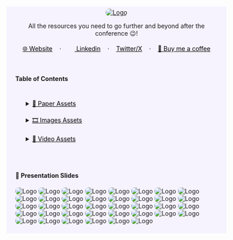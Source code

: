 <!-- SHORTLINKS -->
<!-- PAPERS -->
[paper-assets]: https://github.com/HelviraG/conferences.resources/tree/main/silent_figures/sections/PaperAssets.md#paper-assets
[for-presentation]: https://github.com/HelviraG/conferences.resources/tree/main/silent_figures/sections/PaperAssets.md#for-presentation
[live-extreme]: https://github.com/HelviraG/conferences.resources/tree/main/silent_figures/sections/PaperAssets.md#live-extreme
[interact-judgement]: https://github.com/HelviraG/conferences.resources/tree/main/silent_figures/sections/PaperAssets.md#interact-judgement
[competitive-advantage]: https://github.com/HelviraG/conferences.resources/tree/main/silent_figures/sections/PaperAssets.md#competitive-advantage
[perspective-futur]: https://github.com/HelviraG/conferences.resources/tree/main/silent_figures/sections/PaperAssets.md#perspective-futur
[autism-workforce]: https://github.com/HelviraG/conferences.resources/tree/main/silent_figures/sections/PaperAssets.md#autism-workforce
[redefine-talents]: https://github.com/HelviraG/conferences.resources/tree/main/silent_figures/sections/PaperAssets.md#redefine-talents
[what-works]: https://github.com/HelviraG/conferences.resources/tree/main/silent_figures/sections/PaperAssets.md#what-works
[tech-careers]: https://github.com/HelviraG/conferences.resources/tree/main/silent_figures/sections/PaperAssets.md#tech-careers
[challenges-faced]: https://github.com/HelviraG/conferences.resources/tree/main/silent_figures/sections/PaperAssets.md#challenges-faced
[benefits-talent]: https://github.com/HelviraG/conferences.resources/tree/main/silent_figures/sections/PaperAssets.md#benefits-talent 
[autistic-myths]: https://github.com/HelviraG/conferences.resources/tree/main/silent_figures/sections/PaperAssets.md#autistic-myths

<!-- READ MORE -->
[autistic-child]: https://github.com/HelviraG/conferences.resources/tree/main/silent_figures/sections/PaperAssets.md#autistic-child 
[no-way]: https://github.com/HelviraG/conferences.resources/tree/main/silent_figures/sections/ReadMoreAssets.md#no-way
[microsoft-autism-program]: https://github.com/HelviraG/conferences.resources/tree/main/silent_figures/sections/ReadMoreAssets.md#microsoft-autism-program
[own-term]: https://github.com/HelviraG/conferences.resources/tree/main/silent_figures/sections/ReadMoreAssets.md#own-term
[read-more]: https://github.com/HelviraG/conferences.resources/tree/main/silent_figures/sections/ReadMoreAssets.md#read-more
[machine-learning]: https://github.com/HelviraG/conferences.resources/tree/main/silent_figures/sections/ReadMoreAssets.md#machine-learning
[coding-horror]: https://github.com/HelviraG/conferences.resources/tree/main/silent_figures/sections/ReadMoreAssets.md#coding-horror
[neil-barnett-talk]: https://github.com/HelviraG/conferences.resources/tree/main/silent_figures/sections/ReadMoreAssets.md#neil-barnett-talk
[computer-genius]: https://github.com/HelviraG/conferences.resources/tree/main/silent_figures/sections/ReadMoreAssets.md#computer-genius 
[potential-genius]: https://github.com/HelviraG/conferences.resources/tree/main/silent_figures/sections/ReadMoreAssets.md#potential-genius 
[famous-autism]: https://github.com/HelviraG/conferences.resources/tree/main/silent_figures/sections/ReadMoreAssets.md#famous-autism 
[famous-people]: https://github.com/HelviraG/conferences.resources/tree/main/silent_figures/sections/ReadMoreAssets.md#famous-people 


<!-- IMAGES -->
[images-assets]: https://github.com/HelviraG/conferences.resources/tree/main/silent_figures/sections/ImagesAssets.md#images-assets 
[midjourney-images]: https://github.com/HelviraG/conferences.resources/tree/main/silent_figures/sections/ImagesAssets.md#midjourney-images 
[planet-image]: https://github.com/HelviraG/conferences.resources/tree/main/silent_figures/sections/ImagesAssets.md#planet-image 
[zepharians]: https://github.com/HelviraG/conferences.resources/tree/main/silent_figures/sections/ImagesAssets.md#zepharians 
[jcon-spaceship]: https://github.com/HelviraG/conferences.resources/tree/main/silent_figures/sections/ImagesAssets.md#jcon-spaceship 
[scuba-diving]: https://github.com/HelviraG/conferences.resources/tree/main/silent_figures/sections/ImagesAssets.md#scuba-diving 
[book-forest]: https://github.com/HelviraG/conferences.resources/tree/main/silent_figures/sections/ImagesAssets.md#book-forest 
[autistic-people]: https://github.com/HelviraG/conferences.resources/tree/main/silent_figures/sections/ImagesAssets.md#autistic-people 


[susan-boyle]: https://github.com/HelviraG/conferences.resources/tree/main/silent_figures/sections/ImagesAssets.md#susan-boyle
[external-images]: https://github.com/HelviraG/conferences.resources/tree/main/silent_figures/sections/ImagesAssets.md#external-images 
[dennis-ritchie]: https://github.com/HelviraG/conferences.resources/tree/main/silent_figures/sections/ImagesAssets.md#dennis-ritchie 
[mark-zuckerberg]: https://github.com/HelviraG/conferences.resources/tree/main/silent_figures/sections/ImagesAssets.md#mark-zuckerberg 
[captain-spoke]: https://github.com/HelviraG/conferences.resources/tree/main/silent_figures/sections/ImagesAssets.md#captain-spoke


<!-- VIDEOS -->
[true-calling]: https://github.com/HelviraG/conferences.resources/tree/main/silent_figures/sections/VideoAssets.md
[ted-autism-wrong]: https://github.com/HelviraG/conferences.resources/tree/main/silent_figures/sections/VideoAssets.md
[diagnosis-invite]: https://github.com/HelviraG/conferences.resources/tree/main/silent_figures/sections/VideoAssets.md
[be-normal]: https://github.com/HelviraG/conferences.resources/tree/main/silent_figures/sections/VideoAssets.md
[being-human]: https://github.com/HelviraG/conferences.resources/tree/main/silent_figures/sections/VideoAssets.md
[worlds-minds]: https://github.com/HelviraG/conferences.resources/tree/main/silent_figures/sections/VideoAssets.md
[feels-autistic]: https://github.com/HelviraG/conferences.resources/tree/main/silent_figures/sections/VideoAssets.md
[video-assets]: https://github.com/HelviraG/conferences.resources/tree/main/silent_figures/sections/VideoAssets.md#video-assets



<!-- RESOURCES COVER -->
<div style="background-color: #F6F3FF; padding: 20px">
<p align="center" style="margin-top: -15px">
  <a href="https://github.com/HelviraG/resources.silent-figures">
    <img style="border-radius: 8px" src="assets/images/silent-figures_cover.png" alt="Logo" />
  </a>
</p>

  <p align="center">
    All the resources you need to go further and beyond after the conference 😉!
    <br />
    <br />
    <a href="https://helvirag.github.io" style="padding: 6px 12px; color: black" onmouseover="this.style.color='purple'; this.style.fontWeight=''" onmouseleave="this.style.color='black'">🌐 Website</a>
    ·
    <a href="https://linkedin.com/helvira-dev" style="padding: 6px 12px; color: black" onmouseover="this.style.color='purple';fontSize=''" onmouseleave="this.style.color='black'; this.style.fontWeight='normal'; fontSize='12px'"><img src="./assets/images/linkedin.png" width="15px"/> Linkedin</a>
    ·
    <a href="https://twitter.com/helvira_g" style="padding: 6px 12px; color: black" onmouseover="this.style.color='purple';" onmouseleave="this.style.color='black'">Twitter/X</a>
    ·
    <a href="https://www.buymeacoffee.com/helvira" style="padding: 6px 12px; color: black" onmouseover="this.style.color='purple';" onmouseleave="this.style.color='black'">🥤 Buy me a coffee</a>
  </p>

  <br />

  <!-- TABLE OF CONTENTS -->
  #### Table of Contents

  <ol style="list-style-type: none; margin-top: 40px;">
    <li>
      <!-- SCIENTIFIC PRESS SECTION -->
      <details>
        <summary>
          <a href="paper-assets" style="color: black" onmouseover="this.style.fontWeight='700';this.style.color='#6A42AB';" onmouseout="this.style.fontWeight='';this.style.color='black';">📰 Paper Assets</a>
        </summary>
          <ul style="list-style-type: none">
            <!-- USED DURING PRESENTATION SECTION -->
            <details style="margin-top: 20px">
            <summary>
              <a href="paper-assets" style="color: black" onmouseover="this.style.fontWeight='700';this.style.color='#6A42AB';" onmouseout="this.style.fontWeight='';this.style.color='black';">Seen through the presentation</a>
            </summary>
            <ul style="list-style-type: none">
              <li style="margin-top: 10px">
                <a href="interact-judgement" style="color: black" onmouseover="this.style.fontWeight='700';this.style.color='#6A42AB';" onmouseout="this.style.fontWeight='';this.style.color='black';">🧷 Neurotypical Peers are Less Willing to Interact with Those with Autism based on Thin Slice Judgments</a>
              </li>
              <li style="margin-top: 10px">
                <a href="competitive-advantage" style="color: black" onmouseover="this.style.fontWeight='700';this.style.color='#6A42AB';" onmouseout="this.style.fontWeight='';this.style.color='black';">🧷 Neurodiversity as a Competitive Advantage - Why you should embrace it in your workforce</a>
              </li>
              <li style="margin-top: 10px">
                <a href="#perspective-futur" style="color: black" onmouseover="this.style.fontWeight='700';this.style.color='#6A42AB';" onmouseout="this.style.fontWeight='';this.style.color='black';">🧷 Employees With Autism Spectrum Disorders in the Digitized Work Environment: Perspectives for the Future</a>
              </li>
              <li style="margin-top: 10px">
                <a href="#autism-workforce" style="color: black" onmouseover="this.style.fontWeight='700';this.style.color='#6A42AB';" onmouseout="this.style.fontWeight='';this.style.color='black';">🧷 Autism in the workforce: A case study</a>
              </li>
              <li style="margin-top: 10px">
                <a href="#redefine-talents" style="color: black" onmouseover="this.style.fontWeight='700';this.style.color='#6A42AB';" onmouseout="this.style.fontWeight='';this.style.color='black';">🧷 It’s Not Just About Attention to Details: Redefining the Talents Autistic Software Developers Bring to Software Development</a>
              </li>
              <li style="margin-top: 10px">
                <a href="what-works" style="color: black" onmouseover="this.style.fontWeight='700';this.style.color='#6A42AB';" onmouseout="this.style.fontWeight='';this.style.color='black';">🧷 Autism and employment: What works</a>
              </li>
              <li style="margin-top: 10px">
                <a href="tech-careers" style="color: black" onmouseover="this.style.fontWeight='700';this.style.color='#6A42AB';" onmouseout="this.style.fontWeight='';this.style.color='black';">🧷 How To Create More Tech Careers For Autistic Individuals</a>
              </li>
              <li style="margin-top: 10px">
                <a href="autistic-myths" style="color: black" onmouseover="this.style.fontWeight='700';this.style.color='#6A42AB';" onmouseout="this.style.fontWeight='';this.style.color='black';">🧷 Dispelling some myths about the autistic wunderkind programmer</a>
              </li>
              <li style="margin-top: 10px">
              <a href="challenges-faced" style="color: black" onmouseover="this.style.fontWeight='700';this.style.color='#6A42AB';" onmouseout="this.style.fontWeight='';this.style.color='black';">🧷 Understanding the Challenges Faced by Neurodiverse Software Engineering Employees: Towards a More Inclusive and Productive Technical Workforce</a>
              </li>
              <li style="margin-top: 10px">
              <a href="autism-workplace" style="color: black" onmouseover="this.style.fontWeight='700';this.style.color='#6A42AB';" onmouseout="this.style.fontWeight='';this.style.color='black';">🧷 Autism in the Workplace: The Benefits of Autistic Talent in Tech</a>
              </li>
            </ul>
            </details>
            <!-- MORE TO READ SECTION -->
            <details style="margin-top: 20px">
            <summary>
              <a href="read-more" style="color: black" onmouseover="this.style.fontWeight='700';this.style.color='#6A42AB';" onmouseout="this.style.fontWeight='';this.style.color='black';">🔎 More to read</a>
            </summary>
            <ul style="list-style-type: none">
              <li style="margin-top: 8px">
                <a href="no-way" style="color: black" onmouseover="this.style.fontWeight='700';this.style.color='#6A42AB';" onmouseout="this.style.fontWeight='';this.style.color='black';">🧷 ‘No Way Out Except From External Intervention’: First-Hand Accounts of Autistic Inertia</a>
              </li>
              <li style="margin-top: 10px">
                <a href="own-term" style="color: black" onmouseover="this.style.fontWeight='700';this.style.color='#6A42AB';" onmouseout="this.style.fontWeight='';this.style.color='black';">🧷 On our own terms: Emerging autistic culture</a>
              </li>
              <li style="margin-top: 10px">
                <a href="machine-learning" style="color: black" onmouseover="this.style.fontWeight='700';this.style.color='#6A42AB';" onmouseout="this.style.fontWeight='';this.style.color='black';">🧷 Developing Employment Environments Where Individuals with ASD Thrive: Using Machine Learning to Explore Employer Policies and Practices</a>
              </li>
              <li style="margin-top: 10px">
                <a href="microsoft-autism-program" style="color: black" onmouseover="this.style.fontWeight='700';this.style.color='#6A42AB';" onmouseout="this.style.fontWeight='';this.style.color='black';">🧷 Microsoft Autism Hiring Program - Inclusive Hiring for People with Disabilities</a>
              </li>
              <li style="margin-top: 10px">
                <a href="coding-horror" style="color: black" onmouseover="this.style.fontWeight='700';this.style.color='#6A42AB';" onmouseout="this.style.fontWeight='';this.style.color='black';">🧷 Software Developers and Asperger's Syndrome</a>
              </li>
              <li style="margin-top: 10px">
                <a href="neil-barnett-talk" style="color: black" onmouseover="this.style.fontWeight='700';this.style.color='#6A42AB';" onmouseout="this.style.fontWeight='';this.style.color='black';">🧷 Microsoft Inclusive Hiring And Accessibility Boss Neil Barnett Talks Embracing Neurodiverse Workers, New Neurodiversity Career Connector Tool</a>
              </li>
              <li style="margin-top: 10px">
                <a href="computer-genius" style="color: black" onmouseover="this.style.fontWeight='700';this.style.color='#6A42AB';" onmouseout="this.style.fontWeight='';this.style.color='black';">🧷 Famous computer geniuses with Asperger's</a>
              </li>
              <li style="margin-top: 10px">
                <a href="potential-genius" style="color: black" onmouseover="this.style.fontWeight='700';this.style.color='#6A42AB';" onmouseout="this.style.fontWeight='';this.style.color='black';">🧷 The Potential Genius of Aspergers</a>
              </li>
              <li style="margin-top: 10px">
                <a href="famous-autism" style="color: black" onmouseover="this.style.fontWeight='700';this.style.color='#6A42AB';" onmouseout="this.style.fontWeight='';this.style.color='black';">🧷 Famous people with high functioning autism</a>
              </li>
              <li style="margin-top: 10px">
                <a href="autistic-child" style="color: black" onmouseover="this.style.fontWeight='700';this.style.color='#6A42AB';" onmouseout="this.style.fontWeight='';this.style.color='black';">🧷 Programming, A Great Hobby for an Autistic Child</a>
              </li>
              <li style="margin-top: 10px">
                <a href="famous-autistic" style="color: black" onmouseover="this.style.fontWeight='700';this.style.color='#6A42AB';" onmouseout="this.style.fontWeight='';this.style.color='black';">🧷 Famous autistic people</a>
              </li>
            </ul>
            </details>
          </ul>
      </details>
    </li>
    <!-- IMAGES ASSETS SECTION -->
    <li style="margin-top: 20px">
      <details style="margin-top: 10px">
      <summary>
        <a href="images-assets" style="color: black" onmouseover="this.style.fontWeight='700';this.style.color='#6A42AB';" onmouseout="this.style.fontWeight='';this.style.color='black';">🎞️ Images Assets</a>
      </summary>
      <!-- MIDJOURNEY IMAGES SECTION -->
      <ul style="list-style-type: none">
        <details style="margin-top: 10px">
        <summary>
          <a href="midjourney-images" style="color: black" onmouseover="this.style.fontWeight='700';this.style.color='#6A42AB';" onmouseout="this.style.fontWeight='';this.style.color='black';">👾 Midjourney Images</a>
        </summary>
        <ul style="list-style-type: none; margin-top: 6px">
          <li><a href="planet-image" style="color: black" onmouseover="this.style.fontWeight='700';this.style.color='#6A42AB';" onmouseout="this.style.fontWeight='';this.style.color='black';">📍 Planet Zepharia</a></li>
          <li style="margin-top: 2px"><a href="zepharians" style="color: black" onmouseover="this.style.fontWeight='700';this.style.color='#6A42AB';" onmouseout="this.style.fontWeight='';this.style.color='black';">📍 The Zepharians</a></li>
          <li style="margin-top: 2px"><a href="jcon-spaceship" style="color: black" onmouseover="this.style.fontWeight='700';this.style.color='#6A42AB';" onmouseout="this.style.fontWeight='';this.style.color='black';">📍 JCON Spaceship</a></li>
          <li style="margin-top: 2px"><a href="scuba-diving" style="color: black" onmouseover="this.style.fontWeight='700';this.style.color='#6A42AB';" onmouseout="this.style.fontWeight='';this.style.color='black';">📍 Scuba Diving</a></li>
          <li style="margin-top: 2px"><a href="book-forest" style="color: black" onmouseover="this.style.fontWeight='700';this.style.color='#6A42AB';" onmouseout="this.style.fontWeight='';this.style.color='black';">📍 A Book and a Forest</a></li>
          <li style="margin-top: 2px"><a href="autistic-people" style="color: black" onmouseover="this.style.fontWeight='700';this.style.color='#6A42AB';" onmouseout="this.style.fontWeight='';this.style.color='black';">📍 Autistic People</a></li>
        </ul>
        </details>
      <!-- EXTERNAL IMAGES SECTION -->
        <details style="margin-top: 10px">
        <summary>
          <a href="external-images" style="color: black" onmouseover="this.style.fontWeight='700';this.style.color='#6A42AB';" onmouseout="this.style.fontWeight='';this.style.color='black';">📎 External Images</a>
        </summary>
        <ul style="list-style-type: none; margin-top: 6px">
          <li><a href="susan-boyle" style="color: black" onmouseover="this.style.fontWeight='700';this.style.color='#6A42AB';" onmouseout="this.style.fontWeight='';this.style.color='black';">📍 Susan Boyle</a></li>
          <li style="margin-top: 2px"><a href="dennis-ritchie" style="color: black" onmouseover="this.style.fontWeight='700';this.style.color='#6A42AB';" onmouseout="this.style.fontWeight='';this.style.color='black';">📍 Denis Ritchie</a></li>
          <li style="margin-top: 2px"><a href="mark-zuckerberg" style="color: black" onmouseover="this.style.fontWeight='700';this.style.color='#6A42AB';" onmouseout="this.style.fontWeight='';this.style.color='black';">📍 Mark Zuckerberg</a></li>
          <li style="margin-top: 2px"><a href="captain-spoke" style="color: black" onmouseover="this.style.fontWeight='700';this.style.color='#6A42AB';" onmouseout="this.style.fontWeight='';this.style.color='black';">📍 Captain Spoke</a></li>
        </ul>
        </details>
      </ul>
      </details>
    </li>
    <!-- VIDEO ASSETS SECTION -->
    <li>
      <details style="margin-top: 20px">
        <summary>
         <a href="video-assets" style="color: black" onmouseover="this.style.fontWeight='700';this.style.color='#6A42AB';" onmouseout="this.style.fontWeight='';this.style.color='black';">🍿 Video Assets</a>
        </summary>
        <ul style="list-style-type: none">
          <li style="margin-top: 8px">
            <a href="true-calling" style="color: black" onmouseover="this.style.fontWeight='700';this.style.color='#6A42AB';" onmouseout="this.style.fontWeight='';this.style.color='black';">🧷 Working in Tech with Autism | Katherine's story</a>
          </li>
          <li style="margin-top: 10px">
            <a href="be-normal" style="color: black" onmouseover="this.style.fontWeight='700';this.style.color='#6A42AB';" onmouseout="this.style.fontWeight='';this.style.color='black';">🧷 Autism: How to be normal (and why not to be)</a>
          </li>
          <li style="margin-top: 10px">
            <a href="diagnosis-invite" style="color: black" onmouseover="this.style.fontWeight='700';this.style.color='#6A42AB';" onmouseout="this.style.fontWeight='';this.style.color='black';">🧷 Why an autism diagnosis is an invitation to finally be yourself</a>
          </li>
          <li style="margin-top: 10px">
            <a href="ted-autism-wrong" style="color: black" onmouseover="this.style.fontWeight='700';this.style.color='#6A42AB';" onmouseout="this.style.fontWeight='';this.style.color='black';">🧷 Why everything you know about autism is wrong</a>
          </li>
          <li style="margin-top: 10px">
            <a href="being-human" style="color: black" onmouseover="this.style.fontWeight='700';this.style.color='#6A42AB';" onmouseout="this.style.fontWeight='';this.style.color='black';">🧷 What being autistic taught me about being human</a>
          </li>
          <li style="margin-top: 10px">
            <a href="inner-life" style="color: black" onmouseover="this.style.fontWeight='700';this.style.color='#6A42AB';" onmouseout="this.style.fontWeight='';this.style.color='black';">🧷 My inner life with Asperger's</a>
          </li>
          <li style="margin-top: 10px">
            <a href="world-minds" style="color: black" onmouseover="this.style.fontWeight='700';this.style.color='#6A42AB';" onmouseout="this.style.fontWeight='';this.style.color='black';">🧷 The world needs all kinds of minds</a>
          </li>
          <li style="margin-top: 10px">
            <a href="feels-autistic" style="color: black" onmouseover="this.style.fontWeight='700';this.style.color='#6A42AB';" onmouseout="this.style.fontWeight='';this.style.color='black';">🧷 What it feels like to be autistic</a>
          </li>
        </ul>
      </details>
    </li>
  </ol>
  <br />
  <br />


 #### 💽 Presentation Slides

<img style="border-radius: 8px" src="assets/images/sneak_peek/sneak_peek (1).png" alt="Logo" />

<img style="border-radius: 8px" src="assets/images/sneak_peek/sneak_peek (2).png" alt="Logo" />

<img style="border-radius: 8px" src="assets/images/sneak_peek/sneak_peek (3).png" alt="Logo" />

<img style="border-radius: 8px" src="assets/images/sneak_peek/sneak_peek (4).png" alt="Logo" />

<img style="border-radius: 8px" src="assets/images/sneak_peek/sneak_peek (5).png" alt="Logo" />

<img style="border-radius: 8px" src="assets/images/sneak_peek/sneak_peek (6).png" alt="Logo" />

<img style="border-radius: 8px" src="assets/images/sneak_peek/sneak_peek (7).png" alt="Logo" />

<img style="border-radius: 8px" src="assets/images/sneak_peek/sneak_peek (8).png" alt="Logo" />

<img style="border-radius: 8px" src="assets/images/sneak_peek/sneak_peek (9).png" alt="Logo" />

<img style="border-radius: 8px" src="assets/images/sneak_peek/sneak_peek (10).png" alt="Logo" />

<img style="border-radius: 8px" src="assets/images/sneak_peek/sneak_peek (11).png" alt="Logo" />

<img style="border-radius: 8px" src="assets/images/sneak_peek/sneak_peek (12).png" alt="Logo" />

<img style="border-radius: 8px" src="assets/images/sneak_peek/sneak_peek (13).png" alt="Logo" />

<img style="border-radius: 8px" src="assets/images/sneak_peek/sneak_peek (14).png" alt="Logo" />

<img style="border-radius: 8px" src="assets/images/sneak_peek/sneak_peek (15).png" alt="Logo" />

<img style="border-radius: 8px" src="assets/images/sneak_peek/sneak_peek (16).png" alt="Logo" />

<img style="border-radius: 8px" src="assets/images/sneak_peek/sneak_peek (17).png" alt="Logo" />

<img style="border-radius: 8px" src="assets/images/sneak_peek/sneak_peek (18).png" alt="Logo" />

<img style="border-radius: 8px" src="assets/images/sneak_peek/sneak_peek (19).png" alt="Logo" />

<img style="border-radius: 8px" src="assets/images/sneak_peek/sneak_peek (20).png" alt="Logo" />

<img style="border-radius: 8px" src="assets/images/sneak_peek/sneak_peek (21).png" alt="Logo" />

<img style="border-radius: 8px" src="assets/images/sneak_peek/sneak_peek (22).png" alt="Logo" />

<img style="border-radius: 8px" src="assets/images/sneak_peek/sneak_peek (23).png" alt="Logo" />

<img style="border-radius: 8px" src="assets/images/sneak_peek/sneak_peek (24).png" alt="Logo" />

<img style="border-radius: 8px" src="assets/images/sneak_peek/sneak_peek (25).png" alt="Logo" />

<img style="border-radius: 8px" src="assets/images/sneak_peek/sneak_peek (26).png" alt="Logo" />

<img style="border-radius: 8px" src="assets/images/sneak_peek/sneak_peek (27).png" alt="Logo" />

<img style="border-radius: 8px" src="assets/images/sneak_peek/sneak_peek (28).png" alt="Logo" />

<img style="border-radius: 8px" src="assets/images/sneak_peek/sneak_peek (29).png" alt="Logo" />

<img style="border-radius: 8px" src="assets/images/sneak_peek/sneak_peek (30).png" alt="Logo" />

<img style="border-radius: 8px" src="assets/images/sneak_peek/sneak_peek (31).png" alt="Logo" />

<img style="border-radius: 8px" src="assets/images/sneak_peek/sneak_peek (32).png" alt="Logo" />

<img style="border-radius: 8px" src="assets/images/sneak_peek/sneak_peek (33).png" alt="Logo" />

<img style="border-radius: 8px" src="assets/images/sneak_peek/sneak_peek (34).png" alt="Logo" />

<img style="border-radius: 8px" src="assets/images/sneak_peek/sneak_peek (35).png" alt="Logo" />

<img style="border-radius: 8px" src="assets/images/sneak_peek/sneak_peek (36).png" alt="Logo" />

<img style="border-radius: 8px" src="assets/images/sneak_peek/sneak_peek (37).png" alt="Logo" />

<img style="border-radius: 8px" src="assets/images/sneak_peek/sneak_peek (38).png" alt="Logo" />

</div>